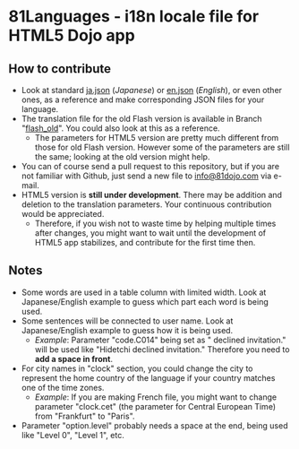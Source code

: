 # 81Languages - i18n locale file for HTML5 Dojo app

## How to contribute

* Look at standard [ja.json](https://github.com/Hidetchi/81Languages/blob/master/ja.json) (*Japanese*) or [en.json](https://github.com/Hidetchi/81Languages/blob/master/en.json) (*English*), or even other ones, as a reference and make corresponding JSON files for your language.
* The translation file for the old Flash version is available in Branch "[flash_old](https://github.com/Hidetchi/81Languages/tree/flash_old)". You could also look at this as a reference.
  * The parameters for HTML5 version are pretty much different from those for old Flash version. However some of the parameters are still the same; looking at the old version might help.
* You can of course send a pull request to this repository, but if you are not familiar with Github, just send a new file to info@81dojo.com via e-mail.
* HTML5 version is **still under development**. There may be addition and deletion to the translation parameters. Your continuous contribution would be appreciated.
  * Therefore, if you wish not to waste time by helping multiple times after changes, you might want to wait until the development of HTML5 app stabilizes, and contribute for the first time then.

## Notes

* Some words are used in a table column with limited width. Look at Japanese/English example to guess which part each word is being used.
* Some sentences will be connected to user name. Look at Japanese/English example to guess how it is being used.
  * *Example*: Parameter "code.C014" being set as " declined invitation." will be used like "Hidetchi declined invitation." Therefore you need to **add a space in front**.
* For city names in "clock" section, you could change the city to represent the home country of the language if your country matches one of the time zones.
  * *Example*: If you are making French file, you might want to change parameter "clock.cet" (the parameter for Central European Time) from "Frankfurt" to "Paris".
* Parameter "option.level" probably needs a space at the end, being used like "Level 0", "Level 1", etc.
